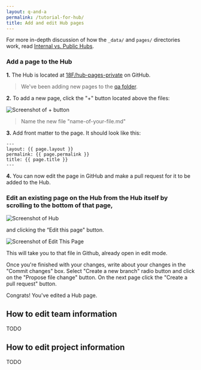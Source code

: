 ```yaml
---
layout: q-and-a
permalink: /tutorial-for-hub/
title: Add and edit Hub pages
---
```


For more in-depth discussion of how the `_data/` and `pages/` directories
work, read [Internal vs. Public Hubs](../../101/internal-vs-public/).

### Add a page to the Hub

**1.** The Hub is located at [18F/hub-pages-private](https://github.com/18F/hub-pages-private) on GitHub.

>We've been adding new pages to the [qa folder](https://github.com/18F/hub-pages-private/tree/master/qa).

**2.** To add a new page, click the "+" button located above the files:

![Screenshot of + button](../assets/images/onboarding/new-file.png)

>Name the new file "name-of-your-file.md"

**3.** Add front matter to the page. It should look like this:

```
---
layout: {{ page.layout }}
permalink: {{ page.permalink }}
title: {{ page.title }}
---
```

**4.** You can now edit the page in GitHub and make a pull request for it to be added to the Hub.

### Edit an existing page on the Hub from the Hub itself by scrolling to the bottom of that page,

![Screenshot of Hub](../assets/images/onboarding/hub.png)

and clicking the “Edit this page" button.

![Screenshot of Edit This Page](../assets/images/onboarding/edit-page.png)

This will take you to that file in Github, already open in edit mode.

Once you're finished with your changes, write about your changes in the "Commit changes" box. Select "Create a new branch" radio button and click on the "Propose file change" button. On the next page click the "Create a pull request" button.

Congrats! You've edited a Hub page.

## How to edit team information

TODO

## How to edit project information

TODO
